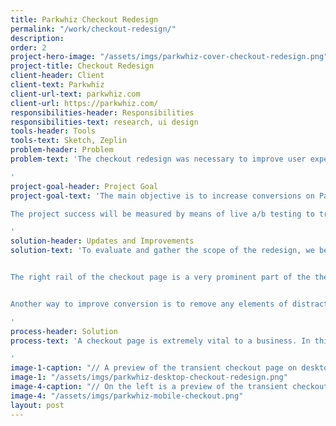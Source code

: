 ```yaml
---
title: Parkwhiz Checkout Redesign
permalink: "/work/checkout-redesign/"
description:
order: 2
project-hero-image: "/assets/imgs/parkwhiz-cover-checkout-redesign.png"
project-title: Checkout Redesign
client-header: Client
client-text: Parkwhiz
client-url-text: parkwhiz.com
client-url: https://parkwhiz.com/
responsibilities-header: Responsibilities
responsibilities-text: research, ui design
tools-header: Tools
tools-text: Sketch, Zeplin
problem-header: Problem
problem-text: 'The checkout redesign was necessary to improve user experience, purchase awareness, stimulate user trust, and increase over all conversions especially for customers coming from partner links/widget flows.

'
project-goal-header: Project Goal
project-goal-text: 'The main objective is to increase conversions on ParkWhiz and for our platform partners by providing the user with more detailed location information to educate their decision making process, decreasing visual clutter, deemphasizing the time picker flow to limit users interacting with it, while avoiding potential errors and issues with availability.

The project success will be measured by means of live a/b testing to track user engagement, conversion, and circumstantial cancelation rate impact.

'
solution-header: Updates and Improvements
solution-text: 'To evaluate and gather the scope of the redesign, we begun by conducting user tests to define immediate user pain points, as well as review the list of bugs and feature requests submitted by various team members. One of the high impact bugs was obstructing users from reviewing their destination, selected time, personal information by auto-scrolling directly to the payment details section. This bug was a quick fix with a high impact pay off, quickly implemented by the web development team.


The right rail of the checkout page is a very prominent part of the the checkout process. Although there is minimal interaction happening in the content of this part of the page, there are small changes that will provide extremely useful and easy to find information for the user. The order total placement has not changed, and is still the most important piece of information to the user regarding their parking. From there we provide the address - and when available - a mini map. The difference from the old version is that instead of a static image, we now provide the user with a carousel that can show them the location on a map, as well as several images of the facility. Below the photos and amenities, there is now a section that provides more information about the facility including a preview of the garage details with the ability to view hours of operation, along with any other important location information.


Another way to improve conversion is to remove any elements of distraction. Starting with the simplifying the header to just the logo and a help button, we can direct the users eye to the important pieces of information on the page. Towards the bottom of the page we also have the promo code field that is now hidden, and expandable upon a text link. Research shows that promotional fields encourage users to leave a checkout page to find coupons off-site. By making the promo code a more subtle text link, we significantly decrease the chances of a customer not returning to complete their purchase. The most drastic update that can be seen from the old checkout version to the new one are the visual interface updates. By removing the left-rail icons next to each section, we can make the most of the spacing between the input fields and provide a cleaner and simpler form process to make sure the user doesn’t get distracted while inputting important information.

'
process-header: Solution
process-text: 'A checkout page is extremely vital to a business. In this update, the focus was placed on the visual and architectural structure of the checkout page to improve the user experience, purchase awareness, encourage user trust, and increase overall conversions for customers coming from partner links and widget flows.

'
image-1-caption: "// A preview of the transient checkout page on desktop."
image-1: "/assets/imgs/parkwhiz-desktop-checkout-redesign.png"
image-4-caption: "// On the left is a preview of the transient checkout page on mobile web. On the right this page is what the user sees when they select the “More About This Facility” link, which expands in the right column on the desktop view."
image-4: "/assets/imgs/parkwhiz-mobile-checkout.png"
layout: post
---
```

